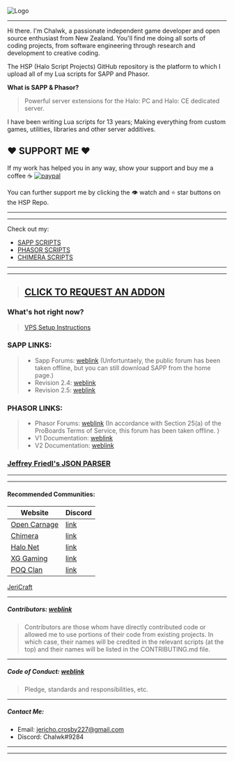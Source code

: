 ![Logo](https://i.imgur.com/t0W5aJe.png)

- - - - 

Hi there. I'm Chalwk, a passionate independent game developer and open source enthusiast from New Zealand.
You'll find me doing all sorts of coding projects, from software engineering through research and development to creative coding.

The HSP (Halo Script Projects) GitHub repository is the platform to which I upload all of my Lua scripts for SAPP and Phasor.

**What is SAPP & Phasor?**
> Powerful server extensions for the Halo: PC and Halo: CE dedicated server.

I have been writing Lua scripts for 13 years; Making everything from custom games, utilities, libraries and other server additives. 

## ❤ SUPPORT ME️ ❤
If my work has helped you in any way, show your support and buy me a coffee :coffee:
[![paypal](https://www.paypalobjects.com/en_US/i/btn/btn_donateCC_LG.gif)](https://www.paypal.com/cgi-bin/webscr?cmd=_s-xclick&hosted_button_id=X6VNRT8N4JEPS&source=url)

You can further support me by clicking the 👁️ watch and ⭐ star buttons on the HSP Repo.

- - - - 
- - - -
Check out my:
* [SAPP SCRIPTS](https://github.com/Chalwk77/HALO-SCRIPT-PROJECTS/tree/master/SAPP%20SCRIPTS)
* [PHASOR SCRIPTS](https://github.com/Chalwk77/HALO-SCRIPT-PROJECTS/tree/master/PHASOR%20SCRIPTS)
* [CHIMERA SCRIPTS](https://github.com/Chalwk77/HALO-SCRIPT-PROJECTS/tree/master/CHIMERA/GLOBAL)
- - - -
- - - -
> ## [CLICK TO REQUEST AN ADDON](https://github.com/Chalwk77/HALO-SCRIPT-PROJECTS/issues/new?template=feature_request.md)

### What's hot right now?
> [VPS Setup Instructions](https://github.com/Chalwk77/HALO-SCRIPT-PROJECTS/blob/master/Miscellaneous/VPS%20Setup%20Instructions.md)

### SAPP LINKS:

> * Sapp Forums: [weblink](http://halo.isimaginary.com/) (Unfortuntaely, the public forum has been taken offline, but you can still download SAPP from the home page.)
> * Revision 2.4: [weblink](https://drive.google.com/open?id=1nHoonWOxoAe8W58HR5XOResE1vd28Mxl)
> * Revision 2.5: [weblink](https://drive.google.com/open?id=1W3VTUF76wW-L0AP-4UdO-OG_LiAeT63j)

### PHASOR LINKS:

> * Phasor Forums: [weblink](http://phasor.proboards.com/) (In accordance with Section 25(a) of the ProBoards Terms of Service, this forum has been taken offline. )
> * V1 Documentation: [weblink](http://phasor.halonet.net/archive/docs/05x.html)
> * V2 Documentation: [weblink](http://phasor.halonet.net/archive/docs/200.html)

### [Jeffrey Friedl's JSON PARSER](https://github.com/Chalwk77/HALO-SCRIPT-PROJECTS/tree/master/Miscellaneous/JSON%20LIBRARY)

- - - -
- - - -

#### Recommended Communities:

| Website                                                                                            | Discord                                    |
|----------------------------------------------------------------------------------------------------|--------------------------------------------|
| [Open Carnage](https://opencarnage.net)                                                            | [link](https://discord.gg/9HMDFa)          |
| [Chimera](https://opencarnage.net/index.php?/topic/6916-chimera-download-source-code-and-discord/) | [link](https://discord.gg/ZwQeBE2)         |
| [Halo Net](https://opencarnage.net)                                                                | [link](https://discord.gg/9HMDFa)          |
| [XG Gaming](https://www.xgclan.com)                                                                | [link](https://discord.gg/djqM24x8)        |
| [POQ Clan](http://poqclan.com/)                                                                    | [link](https://discord.com/invite/pTsKsEm) |

[JeriCraft](https://discord.gg/vcyM6epaqg)
- - - -

##### Contributors: [weblink](https://github.com/Chalwk77/HALO-SCRIPT-PROJECTS/blob/master/CONTRIBUTING.md)

> Contributors are those whom have directly contributed code or allowed me to use portions of their code from existing projects.
> In which case, their names will be credited in the relevant scripts (at the top) and their names will be listed in the CONTRIBUTING.md file.
- - - -

##### Code of Conduct: [weblink](https://github.com/Chalwk77/HALO-SCRIPT-PROJECTS/blob/master/CODE_OF_CONDUCT.md)

> Pledge, standards and responsibilities, etc.
- - - -
##### Contact Me:
- Email: jericho.crosby227@gmail.com
- Discord: Chalwk#9284
- - - -
- - - -
